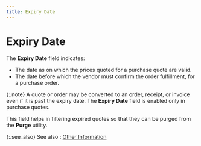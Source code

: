 ```yaml
---
title: Expiry Date
---
```


# Expiry Date


The **Expiry Date** field indicates:

- The date as on  which the prices quoted for a purchase quote are valid.
- The date before  which the vendor must confirm the order fulfillment, for a purchase order.



{:.note}
A quote or order may be converted to an order,  receipt, or invoice even if it is past the expiry date. The **Expiry 
 Date** field is enabled only in purchase quotes.


This field helps in filtering expired quotes so that they can be purged  from the **Purge**  utility.


{:.see_also}
See also
: [Other Information]({{site.pp_baseurl}}/purc-proc/doc-profile/contents/tabs/details/other-information/other_information.html)
